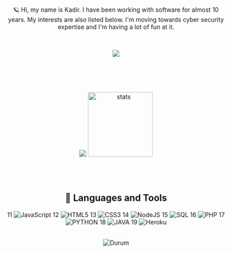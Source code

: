 <p align="center">🪐 Hi, my name is Kadir. I have been working with software for almost 10 years. My interests are also listed below. I'm moving towards cyber security expertise and I'm having a lot of fun at it.</p><br/>
<p align="center">
     <img src="https://cdn.discordapp.com/attachments/925806764904034335/926126816698183720/tumblr_pggtj80g1J1w9d31m_540.gif" align="center"/>
  <br><br>
<br>
</p>
<br>
<br>
<div align="center">
       <img src="https://github-readme-stats.vercel.app/api/top-langs/?username=payidarofficial&layout=compact&text_color=FF9DD9&title_color=FF9DD9&bg_color=141321&count_private=true&include_all_commits=true&hide_border=true&langs_count=10" />
       <img src="https://github-readme-stats.vercel.app/api?username=payidarofficial&count_private=true&show_icons=true&theme=dracula&hide_border=true" width="%100" height="150px" alt="stats" />
</div>
<br>
<br>
<br>
<div align="center">

## 🔧 Languages and Tools
11
![JavaScript](https://img.shields.io/badge/javascript-%23323330.svg?style=for-the-badge&logo=javascript&logoColor=%23F7DF1E)
12
![HTML5](https://img.shields.io/badge/html5-%23E34F26.svg?style=for-the-badge&logo=html5&logoColor=white)
13
![CSS3](https://img.shields.io/badge/css3-%23E34F26.svg?style=for-the-badge&logo=css3&logoColor=white)
14
![NodeJS](https://img.shields.io/badge/node.js-6DA55F?style=for-the-badge&logo=node.js&logoColor=white)
15
![SQL](https://img.shields.io/badge/sql-%23E34F26.svg?style=for-the-badge&logo=sql&logoColor=white)
16
![PHP](https://img.shields.io/badge/php-%23E34F26.svg?style=for-the-badge&logo=php&logoColor=white)
17
![PYTHON](https://img.shields.io/badge/python-%23E34F26.svg?style=for-the-badge&logo=python&logoColor=white)
18
![JAVA](https://img.shields.io/badge/java-%23E34F26.svg?style=for-the-badge&logo=java&logoColor=white)
19
![Heroku](https://img.shields.io/badge/heroku-%23430098.svg?style=for-the-badge&logo=heroku&logoColor=white)
<br>
<br><center>
<img align="center" alt="Durum" src="https://lanyard-profile-readme.vercel.app/api/842083130260848711" /></center>
